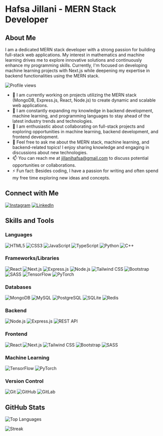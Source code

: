 # Hafsa Jillani - MERN Stack Developer

## About Me

I am a dedicated MERN stack developer with a strong passion for building full-stack web applications. My interest in mathematics and machine learning drives me to explore innovative solutions and continuously enhance my programming skills. Currently, I'm focused on developing machine learning projects with Next.js while deepening my expertise in backend functionalities using the MERN stack.

![Profile views](https://komarev.com/ghpvc/?username=hafsajillani&label=Profile%20views&color=0e75b6&style=flat)

- 🔭 I am currently working on projects utilizing the MERN stack (MongoDB, Express.js, React, Node.js) to create dynamic and scalable web applications.
- 🌱 I am constantly expanding my knowledge in backend development, machine learning, and programming languages to stay ahead of the latest industry trends and technologies.
- 👯 I am enthusiastic about collaborating on full-stack projects and exploring opportunities in machine learning, backend development, and frontend development.
- 💬 Feel free to ask me about the MERN stack, machine learning, and backend-related topics! I enjoy sharing knowledge and engaging in discussions about new technologies.
- 📫 You can reach me at [jillanihafsa@gmail.com](mailto:jillanihafsa@gmail.com) to discuss potential opportunities or collaborations.
- ⚡ Fun fact: Besides coding, I have a passion for writing and often spend my free time exploring new ideas and concepts.

## Connect with Me

[![Instagram](https://img.shields.io/badge/-Instagram-E4405F?style=flat&logo=instagram&logoColor=white)](https://instagram.com/hafsa.jillani)
[![LinkedIn](https://img.shields.io/badge/-LinkedIn-0A66C2?style=flat&logo=linkedin&logoColor=white)](https://www.linkedin.com/in/hafsa-jillani-26257523b/)

## Skills and Tools

### Languages
![HTML5](https://img.shields.io/badge/-HTML5-E34F26?style=flat&logo=html5&logoColor=white)
![CSS3](https://img.shields.io/badge/-CSS3-1572B6?style=flat&logo=css3&logoColor=white)
![JavaScript](https://img.shields.io/badge/-JavaScript-F7DF1E?style=flat&logo=javascript&logoColor=black)
![TypeScript](https://img.shields.io/badge/-TypeScript-007ACC?style=flat&logo=typescript&logoColor=white)
![Python](https://img.shields.io/badge/-Python-3776AB?style=flat&logo=python&logoColor=white)
![C++](https://img.shields.io/badge/-C++-00599C?style=flat&logo=c%2B%2B&logoColor=white)


### Frameworks/Libraries
![React](https://img.shields.io/badge/-React-61DAFB?style=flat&logo=react&logoColor=white)
![Next.js](https://img.shields.io/badge/-Next.js-000000?style=flat&logo=next.js&logoColor=white)
![Express.js](https://img.shields.io/badge/-Express.js-000000?style=flat&logo=express&logoColor=white)
![Node.js](https://img.shields.io/badge/-Node.js-339933?style=flat&logo=node.js&logoColor=white)
![Tailwind CSS](https://img.shields.io/badge/-Tailwind%20CSS-38B2AC?style=flat&logo=tailwind-css&logoColor=white)
![Bootstrap](https://img.shields.io/badge/-Bootstrap-563D7C?style=flat&logo=bootstrap&logoColor=white)
![SASS](https://img.shields.io/badge/-SASS-CC6699?style=flat&logo=sass&logoColor=white)
![TensorFlow](https://img.shields.io/badge/-TensorFlow-FF6F00?style=flat&logo=tensorflow&logoColor=white)
![PyTorch](https://img.shields.io/badge/-PyTorch-EE4C2C?style=flat&logo=pytorch&logoColor=white)

### Databases
![MongoDB](https://img.shields.io/badge/-MongoDB-47A248?style=flat&logo=mongodb&logoColor=white)
![MySQL](https://img.shields.io/badge/-MySQL-4479A1?style=flat&logo=mysql&logoColor=white)
![PostgreSQL](https://img.shields.io/badge/-PostgreSQL-4169E1?style=flat&logo=postgresql&logoColor=white)
![SQLite](https://img.shields.io/badge/-SQLite-003B57?style=flat&logo=sqlite&logoColor=white)
![Redis](https://img.shields.io/badge/-Redis-DC382D?style=flat&logo=redis&logoColor=white)

### Backend
![Node.js](https://img.shields.io/badge/-Node.js-339933?style=flat&logo=node.js&logoColor=white)
![Express.js](https://img.shields.io/badge/-Express.js-000000?style=flat&logo=express&logoColor=white)
![REST API](https://img.shields.io/badge/-REST%20API-00A8E1?style=flat&logo=api&logoColor=white)

### Frontend
![React](https://img.shields.io/badge/-React-61DAFB?style=flat&logo=react&logoColor=white)
![Next.js](https://img.shields.io/badge/-Next.js-000000?style=flat&logo=next.js&logoColor=white)
![Tailwind CSS](https://img.shields.io/badge/-Tailwind%20CSS-38B2AC?style=flat&logo=tailwind-css&logoColor=white)
![Bootstrap](https://img.shields.io/badge/-Bootstrap-563D7C?style=flat&logo=bootstrap&logoColor=white)
![SASS](https://img.shields.io/badge/-SASS-CC6699?style=flat&logo=sass&logoColor=white)

### Machine Learning
![TensorFlow](https://img.shields.io/badge/-TensorFlow-FF6F00?style=flat&logo=tensorflow&logoColor=white)
![PyTorch](https://img.shields.io/badge/-PyTorch-EE4C2C?style=flat&logo=pytorch&logoColor=white)

### Version Control
![Git](https://img.shields.io/badge/-Git-F05032?style=flat&logo=git&logoColor=white)
![GitHub](https://img.shields.io/badge/-GitHub-181717?style=flat&logo=github&logoColor=white)
![GitLab](https://img.shields.io/badge/-GitLab-FC6D26?style=flat&logo=gitlab&logoColor=white)

## GitHub Stats

<div style="display: flex; justify-content: space-between; align-items: center;">
    <img src="https://github-readme-stats.vercel.app/api/top-langs?username=hafsajillani&show_icons=true&locale=en&layout=compact" alt="Top Languages" />
</div>

![Streak](https://github-readme-streak-stats.herokuapp.com/?user=hafsajillani)
